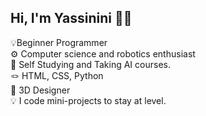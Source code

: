 ## Hi, I'm Yassinini 👀✨

💡Beginner Programmer <br>
⚙️ Computer science and robotics enthusiast <br>
🧠 Self Studying and Taking AI courses. <br>
🪢 HTML, CSS, Python <br>
🦾 3D Designer <br>
💡 I code mini-projects to stay at level. <br>
